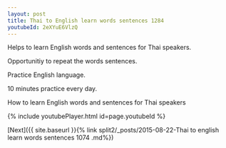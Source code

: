 ```yaml
---
layout: post
title: Thai to English learn words sentences 1284 
youtubeId: 2eXYuE6VlzQ
---
```

 
 
Helps to learn English words and sentences for Thai speakers.

Opportunitiy to repeat the words sentences. 

Practice English language. 
 
10 minutes practice every day. 
 
How to learn English words and sentences for Thai speakers 
 
{% include youtubePlayer.html id=page.youtubeId %}
 
 
[Next]({{ site.baseurl }}{% link  split2/_posts/2015-08-22-Thai to english learn words sentences 1074 .md%})
 
